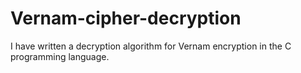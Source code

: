 # Vernam-cipher-decryption
I have written a decryption algorithm for Vernam encryption in the C programming language.
